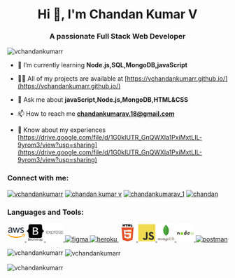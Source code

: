 <h1 align="center">Hi 👋, I'm Chandan Kumar V</h1>
<h3 align="center">A passionate Full Stack Web Developer</h3>

<p align="left"> <img src="https://komarev.com/ghpvc/?username=vchandankumarr&label=Profile%20views&color=0e75b6&style=flat" alt="vchandankumarr" /> </p>

- 🌱 I’m currently learning **Node.js,SQL,MongoDB,javaScript**

- 👨‍💻 All of my projects are available at [https://vchandankumarr.github.io/](https://vchandankumarr.github.io/)

- 💬 Ask me about **javaScript,Node.js,MongoDB,HTML&CSS**

- 📫 How to reach me **chandankumarav.18@gmail.com**

- 📄 Know about my experiences [https://drive.google.com/file/d/1G0kIUTR_GnQWXla1PxiMxtLIL-9yrom3/view?usp=sharing](https://drive.google.com/file/d/1G0kIUTR_GnQWXla1PxiMxtLIL-9yrom3/view?usp=sharing)

<h3 align="left">Connect with me:</h3>
<p align="left">
<a href="https://codepen.io/Vchandankumarr" target="blank"><img align="center" src="https://raw.githubusercontent.com/rahuldkjain/github-profile-readme-generator/master/src/images/icons/Social/codepen.svg" alt="vchandankumarr" height="30" width="40" /></a>
<a href="https://www.linkedin.com/in/chandan-kumar-v-a464a01a4/" target="blank"><img align="center" src="https://raw.githubusercontent.com/rahuldkjain/github-profile-readme-generator/master/src/images/icons/Social/linked-in-alt.svg" alt="chandan kumar v" height="30" width="40" /></a>
<a href="https://www.hackerrank.com/chandankumarav_1" target="blank"><img align="center" src="https://raw.githubusercontent.com/rahuldkjain/github-profile-readme-generator/master/src/images/icons/Social/hackerrank.svg" alt="chandankumarav_1" height="30" width="40" /></a>
<a href="https://leetcode.com/user4916iT/" target="blank"><img align="center" src="https://raw.githubusercontent.com/rahuldkjain/github-profile-readme-generator/master/src/images/icons/Social/leet-code.svg" alt="chandan" height="30" width="40" /></a>
</p>

<h3 align="left">Languages and Tools:</h3>
<p align="left"> <a href="https://aws.amazon.com" target="_blank" rel="noreferrer"> <img src="https://raw.githubusercontent.com/devicons/devicon/master/icons/amazonwebservices/amazonwebservices-original-wordmark.svg" alt="aws" width="40" height="40"/> </a> <a href="https://getbootstrap.com" target="_blank" rel="noreferrer"> <img src="https://raw.githubusercontent.com/devicons/devicon/master/icons/bootstrap/bootstrap-plain-wordmark.svg" alt="bootstrap" width="40" height="40"/> </a> <a href="https://expressjs.com" target="_blank" rel="noreferrer"> <img src="https://raw.githubusercontent.com/devicons/devicon/master/icons/express/express-original-wordmark.svg" alt="express" width="40" height="40"/> </a> <a href="https://www.figma.com/" target="_blank" rel="noreferrer"> <img src="https://www.vectorlogo.zone/logos/figma/figma-icon.svg" alt="figma" width="40" height="40"/> </a> <a href="https://heroku.com" target="_blank" rel="noreferrer"> <img src="https://www.vectorlogo.zone/logos/heroku/heroku-icon.svg" alt="heroku" width="40" height="40"/> </a> <a href="https://www.w3.org/html/" target="_blank" rel="noreferrer"> <img src="https://raw.githubusercontent.com/devicons/devicon/master/icons/html5/html5-original-wordmark.svg" alt="html5" width="40" height="40"/> </a> <a href="https://developer.mozilla.org/en-US/docs/Web/JavaScript" target="_blank" rel="noreferrer"> <img src="https://raw.githubusercontent.com/devicons/devicon/master/icons/javascript/javascript-original.svg" alt="javascript" width="40" height="40"/> </a> <a href="https://www.mongodb.com/" target="_blank" rel="noreferrer"> <img src="https://raw.githubusercontent.com/devicons/devicon/master/icons/mongodb/mongodb-original-wordmark.svg" alt="mongodb" width="40" height="40"/> </a> <a href="https://nodejs.org" target="_blank" rel="noreferrer"> <img src="https://raw.githubusercontent.com/devicons/devicon/master/icons/nodejs/nodejs-original-wordmark.svg" alt="nodejs" width="40" height="40"/> </a> <a href="https://postman.com" target="_blank" rel="noreferrer"> <img src="https://www.vectorlogo.zone/logos/getpostman/getpostman-icon.svg" alt="postman" width="40" height="40"/> </a> </p>

<p><img align="left" src="https://github-readme-stats.vercel.app/api/top-langs?username=vchandankumarr&show_icons=true&locale=en&layout=compact" alt="vchandankumarr" /></p>

<p>&nbsp;<img align="center" src="https://github-readme-stats.vercel.app/api?username=vchandankumarr&show_icons=true&locale=en" alt="vchandankumarr" /></p>

<p><img align="center" src="https://github-readme-streak-stats.herokuapp.com/?user=vchandankumarr&" alt="vchandankumarr" /></p>
